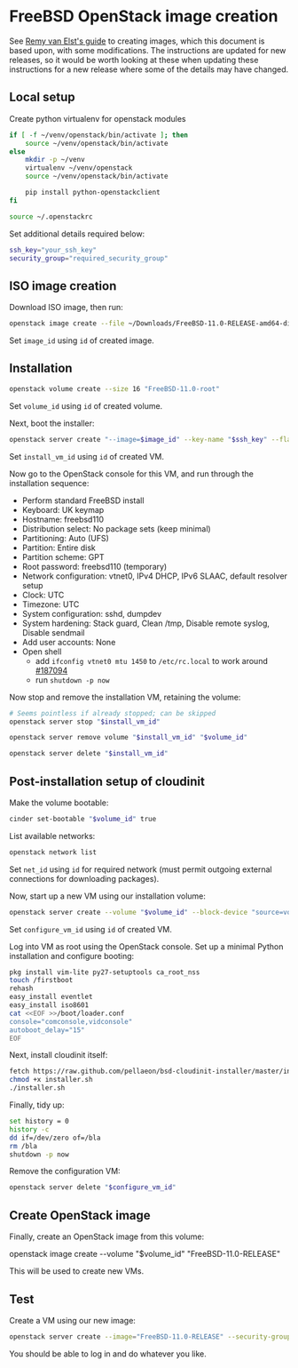 # FreeBSD OpenStack image creation

See [Remy van Elst's
guide](https://raymii.org/s/tutorials/FreeBSD_11.0-release_Openstack_Image.html)
to creating images, which this document is based upon, with some
modifications.  The instructions are updated for new releases, so it
would be worth looking at these when updating these instructions for a
new release where some of the details may have changed.

## Local setup

Create python virtualenv for openstack modules

```sh
if [ -f ~/venv/openstack/bin/activate ]; then
    source ~/venv/openstack/bin/activate
else
    mkdir -p ~/venv
    virtualenv ~/venv/openstack
    source ~/venv/openstack/bin/activate

    pip install python-openstackclient
fi

source ~/.openstackrc
```

Set additional details required below:

```sh
ssh_key="your_ssh_key"
security_group="required_security_group"
```

## ISO image creation

Download ISO image, then run:

```sh
openstack image create --file ~/Downloads/FreeBSD-11.0-RELEASE-amd64-disc1.iso --disk-format iso --container-format bare "FreeBSD-11.0-RELEASE-amd64-dvd1.iso"
```

Set `image_id` using `id` of created image.

## Installation

```sh
openstack volume create --size 16 "FreeBSD-11.0-root"
```

Set `volume_id` using `id` of created volume.

Next, boot the installer:

```sh
openstack server create "--image=$image_id" --key-name "$ssh_key" --flavor "m1.small" --block-device-mapping "vdb=$volume_id:::0" "FreeBSD-11.0-RELEASE-install"
```

Set `install_vm_id` using `id` of created VM.

Now go to the OpenStack console for this VM, and run through the
installation sequence:

- Perform standard FreeBSD install
- Keyboard:            UK keymap
- Hostname:            freebsd110
- Distribution select: No package sets (keep minimal)
- Partitioning:        Auto (UFS)
- Partition:           Entire disk
- Partition scheme:    GPT
- Root password:       freebsd110 (temporary)
- Network configuration: vtnet0, IPv4 DHCP, IPv6 SLAAC, default resolver setup
- Clock:                 UTC
- Timezone:              UTC
- System configuration:  sshd, dumpdev
- System hardening:    Stack guard, Clean /tmp, Disable remote syslog, Disable sendmail
- Add user accounts:     None
- Open shell
  - add `ifconfig vtnet0 mtu 1450` to `/etc/rc.local` to work around [#187094](https://bugs.freebsd.org/bugzilla/show_bug.cgi?id=187094)
  - run `shutdown -p now`

Now stop and remove the installation VM, retaining the volume:

```sh
# Seems pointless if already stopped; can be skipped
openstack server stop "$install_vm_id"

openstack server remove volume "$install_vm_id" "$volume_id"

openstack server delete "$install_vm_id"
```

## Post-installation setup of cloudinit

Make the volume bootable:

```sh
cinder set-bootable "$volume_id" true
```

List available networks:

```sh
openstack network list
```

Set `net_id` using `id` for required network (must permit outgoing
external connections for downloading packages).

Now, start up a new VM using our installation volume:

```sh
openstack server create --volume "$volume_id" --block-device "source=volume,id=$volume_id,dest=volume,shutdown=preserve,bootindex=0" --flavor "m1.small" --security-group "$security_group" --nic "net-id=$net_id" --key-name "$ssh_key" FreeBSD-11.0-RELEASE-configure
```

Set `configure_vm_id` using `id` of created VM.

Log into VM as root using the OpenStack console.  Set up a minimal
Python installation and configure booting:


```sh
pkg install vim-lite py27-setuptools ca_root_nss
touch /firstboot
rehash
easy_install eventlet
easy_install iso8601
cat <<EOF >>/boot/loader.conf
console="comconsole,vidconsole"
autoboot_delay="15"
EOF
```

Next, install cloudinit itself:

```sh
fetch https://raw.github.com/pellaeon/bsd-cloudinit-installer/master/installer.sh
chmod +x installer.sh
./installer.sh
```

Finally, tidy up:

```sh
set history = 0
history -c
dd if=/dev/zero of=/bla
rm /bla
shutdown -p now
```

Remove the configuration VM:

```sh
openstack server delete "$configure_vm_id"
```

## Create OpenStack image

Finally, create an OpenStack image from this volume:

openstack image create --volume "$volume_id" "FreeBSD-11.0-RELEASE"

This will be used to create new VMs.

## Test

Create a VM using our new image:

```sh
openstack server create --image="FreeBSD-11.0-RELEASE" --security-group "$security_group" --nic "net-id=$net_id" --key-name "$ssh_key" --flavor "m1.small"  "test7"
```

You should be able to log in and do whatever you like.
